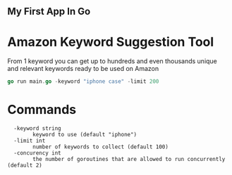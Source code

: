 ## My First App In Go

# Amazon Keyword Suggestion Tool
From 1 keyword you can get up to hundreds and even thousands unique and relevant keywords ready to be used on Amazon

```go
go run main.go -keyword "iphone case" -limit 200
```

# Commands
```
  -keyword string
        keyword to use (default "iphone")
  -limit int
        number of keywords to collect (default 100)
  -concurency int
        the number of goroutines that are allowed to run concurrently (default 2)
```